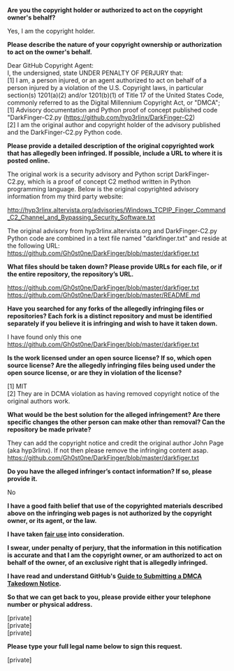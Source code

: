 **Are you the copyright holder or authorized to act on the copyright owner's behalf?**

Yes, I am the copyright holder.

**Please describe the nature of your copyright ownership or authorization to act on the owner's behalf.**

Dear GitHub Copyright Agent:  
I, the undersigned, state UNDER PENALTY OF PERJURY that:  
[1] I am, a person injured, or an agent authorized to act on behalf of a person injured by a violation of the U.S. Copyright laws,
in particular section(s) 1201(a)(2) and/or 1201(b)(1) of Title 17 of the United States Code, commonly referred to as the Digital Millennium Copyright Act, or "DMCA";  
[1] Advisory documentation and Python proof of concept published code "DarkFinger-C2.py (https://github.com/hyp3rlinx/DarkFinger-C2)  
[2] I am the original author and copyright holder of the advisory published and the DarkFinger-C2.py Python code.  

**Please provide a detailed description of the original copyrighted work that has allegedly been infringed. If possible, include a URL to where it is posted online.**

The original work is a security advisory and Python script DarkFinger-C2.py, which is a proof of concept C2 method written in Python programming language. Below is the original copyrighted advisory information from my third party website:

http://hyp3rlinx.altervista.org/advisories/Windows_TCPIP_Finger_Command_C2_Channel_and_Bypassing_Security_Software.txt

The original advisory from hyp3rlinx.altervista.org and DarkFinger-C2.py Python code are combined in a text file named "darkfinger.txt" and reside at the following URL: https://github.com/Gh0st0ne/DarkFinger/blob/master/darkfiger.txt

**What files should be taken down? Please provide URLs for each file, or if the entire repository, the repository’s URL.**

https://github.com/Gh0st0ne/DarkFinger/blob/master/darkfiger.txt  
https://github.com/Gh0st0ne/DarkFinger/blob/master/README.md

**Have you searched for any forks of the allegedly infringing files or repositories? Each fork is a distinct repository and must be identified separately if you believe it is infringing and wish to have it taken down.**

I have found only this one https://github.com/Gh0st0ne/DarkFinger/blob/master/darkfiger.txt

**Is the work licensed under an open source license? If so, which open source license? Are the allegedly infringing files being used under the open source license, or are they in violation of the license?**

[1] MIT  
[2] They are in DCMA violation as having removed copyright notice of the original authors work.

**What would be the best solution for the alleged infringement? Are there specific changes the other person can make other than removal? Can the repository be made private?**

They can add the copyright notice and credit the original author John Page (aka hyp3rlinx). If not then please remove the infringing content asap.  
https://github.com/Gh0st0ne/DarkFinger/blob/master/darkfiger.txt

**Do you have the alleged infringer’s contact information? If so, please provide it.**

No

**I have a good faith belief that use of the copyrighted materials described above on the infringing web pages is not authorized by the copyright owner, or its agent, or the law.**

**I have taken <a href="https://www.lumendatabase.org/topics/22">fair use</a> into consideration.**

**I swear, under penalty of perjury, that the information in this notification is accurate and that I am the copyright owner, or am authorized to act on behalf of the owner, of an exclusive right that is allegedly infringed.**

**I have read and understand GitHub's <a href="https://docs.github.com/articles/guide-to-submitting-a-dmca-takedown-notice/">Guide to Submitting a DMCA Takedown Notice</a>.**

**So that we can get back to you, please provide either your telephone number or physical address.**

[private]  
[private]  
[private]

**Please type your full legal name below to sign this request.**

[private]
